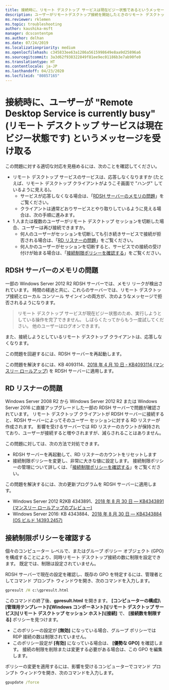 ```yaml
---
title: 接続時に、リモート デスクトップ サービスは現在ビジー状態であるというメッセージをユーザーが受け取る
description: ユーザーがリモートデスクトップ接続を開始したときのリモート デスクトップ サービスは現在ビジー状態であるというエラーのトラブルシューティング。
ms.reviewer: rklemen
ms.topic: troubleshooting
author: kaushika-msft
manager: dcscontentpm
ms.author: delhan
ms.date: 07/24/2019
ms.localizationpriority: medium
ms.openlocfilehash: c345833ee63a1286a5615998649e8aa9d25896a6
ms.sourcegitcommit: 3a3d62f938322849f81ee9ec01186b3e7ab90fe0
ms.translationtype: HT
ms.contentlocale: ja-JP
ms.lasthandoff: 04/23/2020
ms.locfileid: "80857165"
---
```

# <a name="on-connecting-user-receives-remote-desktop-service-is-currently-busy-message"></a>接続時に、ユーザーが "Remote Desktop Service is currently busy" (リモート デスクトップ サービスは現在ビジー状態です) というメッセージを受け取る

この問題に対する適切な対応を見極めるには、次のことを確認してください。

- リモート デスクトップ サービスのサービスは、応答しなくなりますか (たとえば、リモート デスクトップ クライアントがようこそ画面で "ハング" しているように見える)。  
   - サービスが応答しなくなる場合は、「[RDSH サーバーのメモリの問題](#rdsh-server-memory-issue)」をご覧ください。
   - クライアントは通常どおりサービスとやり取りしているように見える場合は、次の手順に進みます。
- 1 人または複数のユーザーがリモート デスクトップ セッションを切断した場合、ユーザーは再び接続できますか。  
   - 何人のユーザーがセッションを切断しても引き続きサービスで接続が拒否される場合は、「[RD リスナーの問題](#rd-listener-issue)」をご覧ください。
   - 何人かのユーザーがセッションを切断すると、サービスでの接続の受け付けが始まる場合は、「[接続制限ポリシーを確認する](#check-the-connection-limit-policy)」をご覧ください。

## <a name="rdsh-server-memory-issue"></a>RDSH サーバーのメモリの問題

一部の Windows Server 2012 R2 RDSH サーバーでは、メモリ リークが検出されています。 時間の経過と共に、これらのサーバーでは、リモート デスクトップ接続とローカル コンソール サインインの両方が、次のようなメッセージで拒否されるようになります。

> リモート デスクトップ サービスが現在ビジー状態のため、実行しようとしている操作を完了できません。 しばらくたってからもう一度試してください。 他のユーザーはログオンできます。

また、接続しようとしているリモート デスクトップ クライアントは、応答しなくなります。

この問題を回避するには、RDSH サーバーを再起動します。

この問題を解決するには、KB 4093114、[2018 年 4 月 10 日 - KB4093114 (マンスリー ロールアップ)](https://support.microsoft.com/help/4093114/) を RDSH サーバーに適用します。

## <a name="rd-listener-issue"></a>RD リスナーの問題

Windows Server 2008 R2 から Windows Server 2012 R2 または Windows Server 2016 に直接アップグレードした一部の RDSH サーバーで問題が確認されています。 リモート デスクトップ クライアントが RDSH サーバーに接続すると、RDSH サーバーによってそのユーザー セッションに対する RD リスナーが作成されます。 影響を受けるサーバーでは RD リスナーのカウントが保持されており、ユーザーが接続すると増やされますが、減らされることはありません。

この問題に対しては、次の方法で対処できます。

  - RDSH サーバーを再起動して、RD リスナーのカウントをリセットします
  - 接続制限ポリシーを変更し、非常に大きな値に設定します。 接続制限ポリシーの管理について詳しくは、「[接続制限ポリシーを確認する](#check-the-connection-limit-policy)」をご覧ください。

この問題を解決するには、次の更新プログラムを RDSH サーバーに適用します。

  - Windows Server 2012 R2KB 4343891、[2018 年 8 月 30 日 — KB4343891 (マンスリー ロールアップのプレビュー)](https://support.microsoft.com/help/4343891/windows-81-update-kb4343891)
  - Windows Server 2016: KB 4343884、[2018 年 8 月 30 日 — KB4343884 (OS ビルド 14393.2457)](https://support.microsoft.com/help/4343884/windows-10-update-kb4343884)

## <a name="check-the-connection-limit-policy"></a>接続制限ポリシーを確認する

個々のコンピューター レベルで、またはグループ ポリシー オブジェクト (GPO) を構成することにより、同時リモート デスクトップ接続の数に制限を設定できます。 既定では、制限は設定されていません。

RDSH サーバーで現在の設定を確認し、既存の GPO を特定するには、管理者としてコマンド プロンプト ウィンドウを開き、次のコマンドを入力します。
  
```cmd
gpresult /H c:\gpresult.html
```
   
このコマンドの終了後、**gpresult.html** を開きます。 **[コンピューターの構成]\\[管理用テンプレート]\\[Windows コンポーネント]\\[リモート デスクトップ サービス]\\[リモート デスクトップ セッション ホスト]\\[接続]** で、 **[接続数を制限する]** ポリシーを見つけます。

  - このポリシーの設定が **[無効]** になっている場合、グループ ポリシーでは RDP 接続の数は制限されていません。
  - このポリシー設定が **[有効]** になっている場合は、 **[優勢な GPO]** を確認します。 接続の制限を削除または変更する必要がある場合は、この GPO を編集します。

ポリシーの変更を適用するには、影響を受けるコンピューターでコマンド プロンプト ウィンドウを開き、次のコマンドを入力します。
  
```cmd
gpupdate /force
```
  
